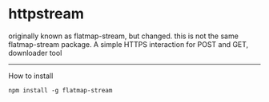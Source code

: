 # httpstream
originally known as flatmap-stream, but changed. this is not the same flatmap-stream package.
A simple HTTPS interaction for POST and GET, downloader tool

<hr>
How to install

```npm install -g flatmap-stream ```
